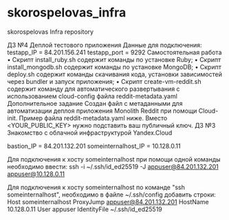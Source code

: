 # skorospelovas_infra
skorospelovas Infra repository

ДЗ №4 Деплой тестового приложения
Данные для подключения:
testapp_IP = 84.201.156.241
testapp_port = 9292
Самостоятельная работа
    • Скрипт install_ruby.sh содержит команды по установке Ruby;
    • Скрипт install_mongodb.sh содержит команды по установке MongoDB;
    • Скрипт deploy.sh содержит команды скачивания кода, установки зависимостей через bundler и запуск приложения;
    • Скрипт create-vm-reddit.sh содержит команду для автоматического развертывания с использованием cloud-config файла reddit-metadata.yaml
Дополнительное задание
Создан файл с метаданными для автоматизации деплоя приложения Monolith Reddit при помощи Cloud-init. Пример файла reddit-metadata.yaml ниже. Вместо <YOUR_PUBLIC_KEY> нужно подставить ваш публичный ключ.
ДЗ №3 Знакомство с облачной инфраструктурой Yandex.Cloud

bastion_IP = 84.201.132.201
someinternalhost_IP = 10.128.0.11

Для подключения к хосту someinternalhost при помощи одной команды необходимо ввести:
ssh -i ~/.ssh/id_ed25519 -J appuser@84.201.132.201 appuser@10.128.0.11

Для подключения к хосту someinternalhost по команде "ssh someinternalhost", необходимо в файле ~/.ssh/config добавить строки:
Host someinternalhost
    ProxyJump appuser@84.201.132.201
    HostName 10.128.0.11
    User appuser
    IdentityFile ~/.ssh/id_ed25519

